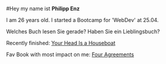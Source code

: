 
#Hey my name ist **Philipp Enz**

I am 26 years old. I started a Bootcamp for 'WebDev' at 25.04. 



Welches Buch lesen Sie gerade? Haben Sie ein Lieblingsbuch?

Recently finished: [Your Head Is a Houseboat](https://www.amazon.de/Your-Head-Houseboat-Chaotic-Clarity/dp/1743797494/ref=sr_1_1?adgrpid=72540021993&gclid=EAIaIQobChMI1P6q3LWx9wIVu2xvBB3ofgA5EAAYASAAEgKqPvD_BwE&hvadid=352617677412&hvdev=c&hvlocphy=9041802&hvnetw=g&hvqmt=e&hvrand=11384679809724488458&hvtargid=kwd-1433393579954&hydadcr=4273_1708697&keywords=head+is+a+houseboat&qid=1650965494&sr=8-1)

Fav Book with most impact on me: [Four Agreements](https://www.miguelruiz.com/the-four-agreements)

